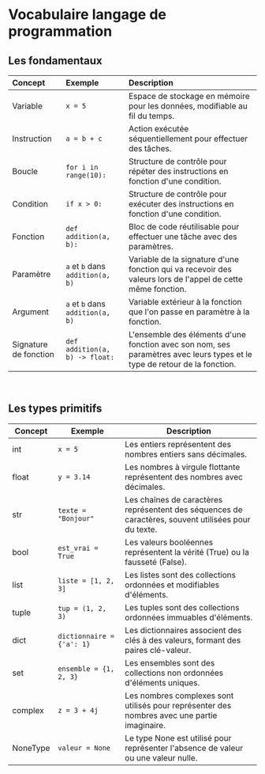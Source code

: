 # Vocabulaire langage de programmation

## Les fondamentaux

| Concept | Exemple | Description |
|:--------|:--------|:------------|
| Variable              | `x = 5`                          | Espace de stockage en mémoire pour les données, modifiable au fil du temps. |
| Instruction           | `a = b + c`                      | Action exécutée séquentiellement pour effectuer des tâches. |
| Boucle                | `for i in range(10):`            | Structure de contrôle pour répéter des instructions en fonction d'une condition. |
| Condition             | `if x > 0:`                      | Structure de contrôle pour exécuter des instructions en fonction d'une condition. |
| Fonction              | `def addition(a, b):`            | Bloc de code réutilisable pour effectuer une tâche avec des paramètres. |
| Paramètre             | `a` et `b` dans `addition(a, b)` | Variable de la signature d'une fonction qui va recevoir des valeurs lors de l'appel de cette même fonction. |
| Argument              | `a` et `b` dans `addition(a, b)` | Variable extérieur à la fonction que l'on passe en paramètre à la fonction. |
| Signature de fonction | `def addition(a, b) -> float:`   | L'ensemble des éléments d'une fonction avec son nom, ses paramètres avec leurs types et le type de retour de la fonction. |

<br>

## Les types primitifs

| Concept            | Exemple                    | Description                                                                                      |
|--------------------|----------------------------|--------------------------------------------------------------------------------------------------|
| int                | `x = 5`                    | Les entiers représentent des nombres entiers sans décimales.                                      |
| float              | `y = 3.14`                 | Les nombres à virgule flottante représentent des nombres avec décimales.                           |
| str                | `texte = "Bonjour"`        | Les chaînes de caractères représentent des séquences de caractères, souvent utilisées pour du texte.|
| bool               | `est_vrai = True`          | Les valeurs booléennes représentent la vérité (True) ou la fausseté (False).                       |
| list               | `liste = [1, 2, 3]`        | Les listes sont des collections ordonnées et modifiables d'éléments.                                 |
| tuple              | `tup = (1, 2, 3)`          | Les tuples sont des collections ordonnées immuables d'éléments.                                     |
| dict               | `dictionnaire = {'a': 1}`  | Les dictionnaires associent des clés à des valeurs, formant des paires clé-valeur.                |
| set                | `ensemble = {1, 2, 3}`     | Les ensembles sont des collections non ordonnées d'éléments uniques.                               |
| complex            | `z = 3 + 4j`               | Les nombres complexes sont utilisés pour représenter des nombres avec une partie imaginaire.       |
| NoneType           | `valeur = None`            | Le type None est utilisé pour représenter l'absence de valeur ou une valeur nulle.                 |
